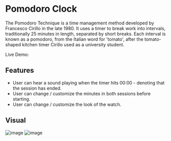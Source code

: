 # Pomodoro Clock
The Pomodoro Technique is a time management method developed by Francesco Cirillo in the late 1980. It uses a timer to break work into intervals, traditionally 25 minutes in length, separated by short breaks. Each interval is known as a pomodoro, from the Italian word for 'tomato', after the tomato-shaped kitchen timer Cirillo used as a university student.

Live Demo:

## Features
* User can hear a sound playing when the timer hits 00:00 - denoting that the session has ended.
* User can change / customize the minutes in both sessions before starting.
* User can change / customize the look of the watch.

## Visual

![image](https://user-images.githubusercontent.com/49494543/141821336-f8acd58a-86a9-416a-8b87-68819680b1bd.png)
![image](https://user-images.githubusercontent.com/49494543/141821448-a898f231-4f53-4be5-b272-9a6ca5b76834.png)
